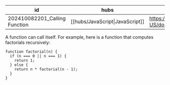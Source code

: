 
| id                            | hubs                            | source                                                                                    |
| ----------------------------- | ------------------------------- | ----------------------------------------------------------------------------------------- |
| 202410082201_Calling Function | [[hubs/JavaScript\|JavaScript]] | https://developer.mozilla.org/en-US/docs/Web/JavaScript/Guide/Functions#calling_functions |

A function can call itself. For example, here is a function that computes factorials recursively:
```
function factorial(n) {
  if (n === 0 || n === 1) {
    return 1;
  } else {
    return n * factorial(n - 1);
  }
}
```
